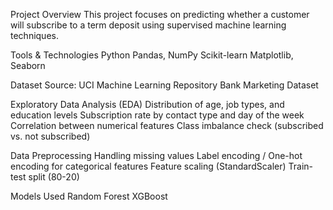 Project Overview
This project focuses on predicting whether a customer will subscribe to a term deposit using supervised machine learning techniques.

Tools & Technologies
Python
Pandas, NumPy
Scikit-learn
Matplotlib, Seaborn

Dataset
Source: UCI Machine Learning Repository Bank Marketing Dataset

Exploratory Data Analysis (EDA)
Distribution of age, job types, and education levels
Subscription rate by contact type and day of the week
Correlation between numerical features
Class imbalance check (subscribed vs. not subscribed)

Data Preprocessing
Handling missing values
Label encoding / One-hot encoding for categorical features
Feature scaling (StandardScaler)
Train-test split (80-20)

Models Used
Random Forest
XGBoost
